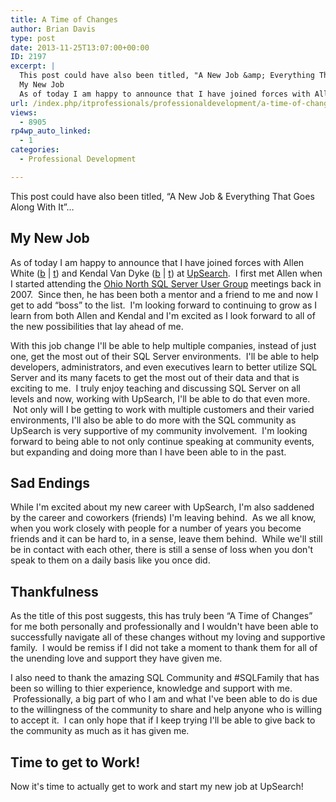 ```yaml
---
title: A Time of Changes
author: Brian Davis
type: post
date: 2013-11-25T13:07:00+00:00
ID: 2197
excerpt: |
  This post could have also been titled, "A New Job &amp; Everything That Goes Along With It"...
  My New Job
  As of today I am happy to announce that I have joined forces with Allen White (b | t) and Kendal Van Dyke (b | t) at UpSearch.ï¿½ I first met All&hellip;
url: /index.php/itprofessionals/professionaldevelopment/a-time-of-changes/
views:
  - 8905
rp4wp_auto_linked:
  - 1
categories:
  - Professional Development

---
```

This post could have also been titled, “A New Job & Everything That Goes Along With It”…

## My New Job

As of today I am happy to announce that I have joined forces with Allen White ([b][1] | [t][2]) and Kendal Van Dyke ([b][3] | [t][4]) at [UpSearch][5].  I first met Allen when I started attending the [Ohio North SQL Server User Group][6] meetings back in 2007.  Since then, he has been both a mentor and a friend to me and now I get to add “boss” to the list.  I'm looking forward to continuing to grow as I learn from both Allen and Kendal and I'm excited as I look forward to all of the new possibilities that lay ahead of me.

With this job change I'll be able to help multiple companies, instead of just one, get the most out of their SQL Server environments.  I'll be able to help developers, administrators, and even executives learn to better utilize SQL Server and its many facets to get the most out of their data and that is exciting to me.  I truly enjoy teaching and discussing SQL Server on all levels and now, working with UpSearch, I'll be able to do that even more.  Not only will I be getting to work with multiple customers and their varied environments, I'll also be able to do more with the SQL community as UpSearch is very supportive of my community involvement.  I'm looking forward to being able to not only continue speaking at community events, but expanding and doing more than I have been able to in the past.

## Sad Endings

While I'm excited about my new career with UpSearch, I'm also saddened by the career and coworkers (friends) I'm leaving behind.  As we all know, when you work closely with people for a number of years you become friends and it can be hard to, in a sense, leave them behind.  While we'll still be in contact with each other, there is still a sense of loss when you don't speak to them on a daily basis like you once did.

## Thankfulness

As the title of this post suggests, this has truly been “A Time of Changes” for me both personally and professionally and I wouldn't have been able to successfully navigate all of these changes without my loving and supportive family.  I would be remiss if I did not take a moment to thank them for all of the unending love and support they have given me.

I also need to thank the amazing SQL Community and #SQLFamily that has been so willing to thier experience, knowledge and support with me.  Professionally, a big part of who I am and what I've been able to do is due to the willingness of the community to share and help anyone who is willing to accept it.  I can only hope that if I keep trying I'll be able to give back to the community as much as it has given me.

## Time to get to Work!

Now it's time to actually get to work and start my new job at UpSearch!

 [1]: http://sqlblog.com/blogs/allen_white/
 [2]: https://twitter.com/SQLRunr
 [3]: http://www.kendalvandyke.com/
 [4]: https://twitter.com/SQLDBA
 [5]: http://www.upsearch.com
 [6]: http://www.ohionorthsqlserverug.org/